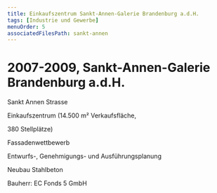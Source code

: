 ```yaml
---
title: Einkaufszentrum Sankt-Annen-Galerie Brandenburg a.d.H.
tags: [Industrie und Gewerbe]
menuOrder: 5
associatedFilesPath: sankt-annen
---
```

# 2007-2009, Sankt-Annen-Galerie Brandenburg a.d.H.

Sankt Annen Strasse

Einkaufszentrum (14.500 m² Verkaufsfläche,

380 Stellplätze)

Fassadenwettbewerb

Entwurfs-, Genehmigungs- und Ausführungsplanung

Neubau Stahlbeton

Bauherr: EC Fonds 5 GmbH 

